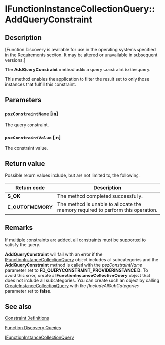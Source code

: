 # IFunctionInstanceCollectionQuery::AddQueryConstraint

## Description

[Function Discovery is available for use in the operating systems specified in the Requirements section. It may be altered or unavailable in subsequent versions.]

The **AddQueryConstraint** method adds a query constraint to the query.

This method enables the application to filter the result set to only those instances that fulfill this constraint.

## Parameters

### `pszConstraintName` [in]

The query constraint.

### `pszConstraintValue` [in]

The constraint value.

## Return value

Possible return values include, but are not limited to, the following.

| Return code | Description |
| --- | --- |
| **S_OK** | The method completed successfully. |
| **E_OUTOFMEMORY** | The method is unable to allocate the memory required to perform this operation. |

## Remarks

If multiple constraints are added, all constraints must be supported to satisfy the query.

**AddQueryConstraint** will fail with an error if the [IFunctionInstanceCollectionQuery](https://learn.microsoft.com/windows/desktop/api/functiondiscoveryapi/nn-functiondiscoveryapi-ifunctioninstancecollectionquery) object includes all subcategories and the **AddQueryConstraint** method is called with the *pszConstraintName* parameter set to **FD_QUERYCONSTRAINT_PROVIDERINSTANCEID**. To avoid this error, create a **IFunctionInstanceCollectionQuery** object that does not include all subcategories. You can create such an object by calling [CreateInstanceCollectionQuery](https://learn.microsoft.com/windows/desktop/api/functiondiscoveryapi/nf-functiondiscoveryapi-ifunctiondiscovery-createinstancecollectionquery) with the *fIncludeAllSubCategories* parameter set to **false**.

## See also

[Constraint Definitions](https://learn.microsoft.com/previous-versions/windows/desktop/fundisc/constraint-definitions)

[Function Discovery Queries](https://learn.microsoft.com/previous-versions/windows/desktop/fundisc/function-discovery-queries)

[IFunctionInstanceCollectionQuery](https://learn.microsoft.com/windows/desktop/api/functiondiscoveryapi/nn-functiondiscoveryapi-ifunctioninstancecollectionquery)